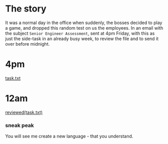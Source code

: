 # The story
It was a normal day in the office when suddenly, the bosses decided to play a game, and dropped this random test on us the employees. In an email with the subject `Senior Engineer Assessment`, sent at 4pm Friday, with this as just the side-task in an already busy week, to review the file and to send it over before midnight. 

# 4pm
[task.txt](before.txt)  

# 12am
[reviewed(task.txt)](after.txt)

### sneak peak
You will see me create a new language - that you understand.